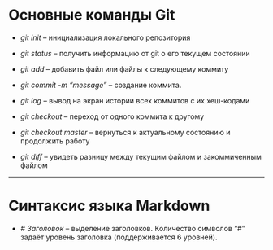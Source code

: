# Основные команды Git

* _git init_ – инициализация локального репозитория

* _git status_ – получить информацию от git о его текущем состоянии

* _git add_ – добавить файл или файлы к следующему коммиту

* _git commit -m “message”_ – создание коммита.

* _git log_ – вывод на экран истории всех коммитов с их хеш-кодами

* _git checkout_ – переход от одного коммита к другому

* _git checkout master_ – вернуться к актуальному состоянию и продолжить работу

* _git diff_ – увидеть разницу между текущим файлом и закоммиченным файлом

-----------

# Синтаксис языка Markdown

* _# Заголовок_ – выделение заголовков. Количество символов “#” задаёт уровень заголовка  (поддерживается 6 уровней).